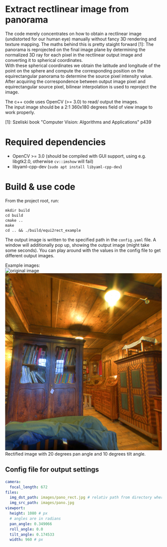# Extract rectlinear image from panorama

The code merely concentrates on how to obtain a rectlinear image (undistorted for our human eye) manually without fancy 3D rendering and texture mapping. 
The maths behind this is pretty staight forward [1]: The panorama is reprojected on the final image plane by determining the normalized 3D ray for each pixel in the rectlinear output image and converting it to spherical coordinates.          
With these spherical coordinates we obtain the latitude and longitude of the point on the sphere and compute the corresponding position on the equirectangular panorama to determine the source pixel intensity value.
After acquiring the correspondence between output image pixel and equirectangular source pixel,
bilinear interpolation is used to reproject the image.

The c++ code uses OpenCV (>= 3.0) to read/ output the images.        
The input image should be a 2:1 360x180 degrees field of view image to work properly.

[1]: Szeliski book "Computer Vision: Algorithms and Applications" p439


# Required dependencies
- OpenCV >= 3.0 (should be compiled with GUI support, using e.g. libgtk2.0, otherwise `cv::imshow` will fail)
- libyaml-cpp-dev (`sudo apt install libyaml-cpp-dev`)

# Build & use code
From the project root, run:
```
mkdir build
cd build
cmake ..
make
cd .. && ./build/equi2rect_example
```
The output image is written to the specified path in the `config.yaml` file. A window will additionally pop up, showing the output image (might take some seconds).
You can play around with the values in the config file to get different output images.

Example images:      
![original image](/images/pano.jpg)
![rectified image](/images/pano_rect.jpg "Rectified image")
Rectified image with 20 degrees pan angle and 10 degrees tilt angle. 

## Config file for output settings
```yaml
camera:
  focal_length: 672
files:
  img_dst_path: images/pano_rect.jpg # relativ path from directory where binary is executed
  img_src_path: images/pano.jpg
viewport:
  height: 1080 # px
  # angles are in radians
  pan_angle: 0.349066
  roll_angle: 0.0
  tilt_angle: 0.174533
  width: 960 # px
```
